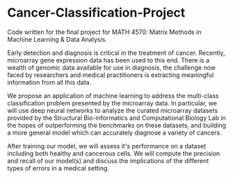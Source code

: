 # Cancer-Classification-Project
Code written for the final project for MATH 4570: Matrix Methods in Machine Learning &amp; Data Analysis.

Early detection and diagnosis is critical in the treatment of cancer.
Recently, microarray gene expression data has been used to this end.
There is a wealth of genomic data available for use in diagnosis, the 
challenge now faced by researchers and medical practitioners is extracting 
meaningful information from all this data.

We propose an application of machine learning to address the multi-class classification
problem presented by the microarray data. In particular, we will use deep neural networks
to analyze the curated microarray datasets provided by the Structural Bio-informatics and 
Computational Biology Lab in the hopes of outperforming the benchmarks on these datasets,
and building a more general model which can accurately diagnose a variety of cancers.

After training our model, we will assess it's performance on a dataset including both
healthy and cancerous cells. We will compute the precision and recall of our model(s)
and discuss the implications of the different types of errors in a medical setting.
